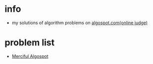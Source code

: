 # info
- my solutions of algorithm problems on [algospot.com(online judge)](https://algospot.com/judge/problem/list/)

# problem list
- [Merciful Algospot](https://algospot.com/judge/problem/read/MERCY)
